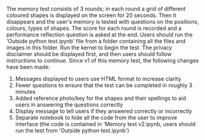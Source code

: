 The memory test consists of 3 rounds; in each round a grid of different coloured shapes is displayed on the screen for 20 seconds. Then it disappears and the user's memory is tested with questions on the positions, colours, types of shapes. The score for each round is recorded and a performance reflection question is asked at the end.
Users should run the 'Outside python test.ipynb' file from a folder containing all the files and images in this folder. Run the kernel to begin the test. The privacy disclaimer should be displayed first, and then users should follow instructions to continue.
Since v1 of this memory test, the following changes have been made:
1. Messages displayed to users use HTML format to increase clarity
2. Fewer questions to ensure that the test can be completed in roughly 3 minutes
3. Added reference photo/key for the shapes and their spellings to aid users in answering the questions correctly
4. Display message to tell users if they answered correctly or incorrectly
5. Separate notebook to hide all the code from the user to improve interface (the code is contained in 'Memory test v2.ipynb, users should run the test from 'Outside python test.ipynb')
